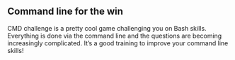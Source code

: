 ## Command line for the win

CMD challenge is a pretty cool game challenging you on Bash skills. Everything is done via the command line and the questions are becoming increasingly complicated. It’s a good training to improve your command line skills!
